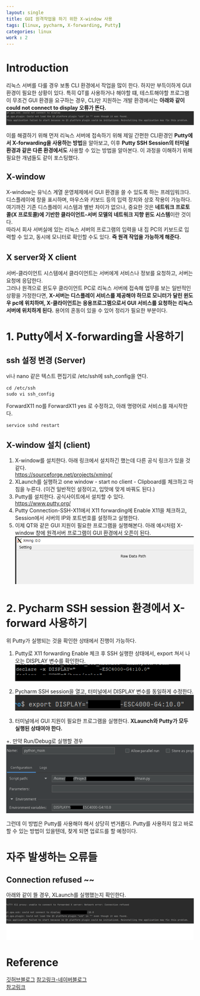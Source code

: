 ```yaml
---
layout: single
title: GUI 원격작업을 하기 위한 X-window 사용
tags: [linux, pycharm, X-forwarding, Putty]
categories: linux
work : 2
---
```

# Introduction
리눅스 서버를 다룰 경우 보통 CLI 환경에서 작업을 많이 한다.
하지만 부득이하게 GUI 환경이 필요한 상황이 있다.
특히 QT를 사용하거나 해야할 떄, 테스트해야할 프로그램이 무조건 GUI 환경을 요구하는 경우,
CLI만 지원하는 개발 환경에서는 **아래와 같이 could not connect to display 오류가 뜬다.**
![could-not-display](../../../assets/images/X11forwarding_images/1656554017647.png)

이를 해결하기 위해 먼저 리눅스 서버에 접속하기 위해 제일 간편한 CLI환경인 **Putty에서
X-forwarding을 사용하는 방법**을 알아보고, 이후 **Putty SSH Session의 터미널 환경과 같은 다른 환경에서도** 사용할 수 있는 방법을
알아본다. 이 과정을 이해하기 위해 필요한 개념들도 같이 포스팅했다.

## X-window
 X-window는 유닉스 계열 운영체제에서 GUI 환경을 쓸 수 있도록 하는 프레임워크다.
디스플레이에 창을 표시하며, 마우스와 키보드 등의 입력 장치와 상호 작용이 가능하다.     
 여기까진 기존 디스플레이 시스템과 별반 차이가 없으나, 중요한 것은 **네트워크 프로토콜(X 프로토콜)에 기반한 클라이언트-서버 모델의 네트워크 지향 윈도 시스템**이란 것이다.    
따라서 회사 서버실에 있는 리눅스 서버의 프로그램의 입력을 내 집 PC의 키보드로 입력할 수 있고, 동시에 모니터로 확인할 수도 있다. **즉 원격 작업을 가능하게 해준다.**

## X server와 X client
 서버-클라이언트 시스템에서 클라이언트는 서버에게 서비스나 정보를 요청하고, 서버는 요청에 응답한다.    
 그러나 원격으로 윈도우 클라이언트 PC로 리눅스 서버에 접속해 업무를 보는 일반적인 상황을 가정한다면, 
 **X-서버는 디스플레이 서비스를 제공해야 하므로 모니터가 달린 윈도우 pc에 위치하며, X-클라이언트는 응용프로그램으로서 GUI 서비스를 요청하는 리눅스 서버에 위치하게 된다.**
용어의 혼동이 있을 수 있어 정리가 필요한 부분이다.

# 1. Putty에서 X-forwarding을 사용하기

## ssh 설정 변경 (Server)
vi나 nano 같은 텍스트 편집기로 /etc/ssh에 ssh_config을 연다.
```commandline
cd /etc/ssh
sudo vi ssh_config 
```
ForwardX11 no를 ForwardX11 yes 로 수정하고, 아래 명령어로 서비스를 재시작한다.
```commandline
service sshd restart 
```

## X-window 설치 (client)
1. X-window를 설치한다. 아래 링크에서 설치하긴 했는데 다른 공식 링크가 있을 것 같다.   
https://sourceforge.net/projects/xming/
2. XLaunch를 실행하고 one window - start no client - Clipboard를 체크하고 마침을 누른다. (이건 일반적인 설정이고, 입맛에 맞게 바꿔도 된다.)
3. Putty를 설치한다. 공식사이트에서 설치할 수 있다.   
https://www.putty.org/
4. Putty Connection-SSH-X11에서 X11 forwarding에 Enable X11을 체크하고, Session에서 서버의 IP와 포트번호를 설정하고 실행한다. 
5. 이제 QT와 같은 GUI 지원이 필요한 프로그램을 실행해본다. 아래 예시처럼 X-window 창에 원격서버 프로그램이 GUI 환경에서 오픈이 된다.
![](../../../assets/images/2022-06-30-X11forwarding_images/1656555431039.png)

# 2. Pycharm SSH session 환경에서 X-forward 사용하기
위 Putty가 실행되는 것을 확인한 상태에서 진행이 가능하다.
1. Putty로 X11 forwarding Enable 체크 후 SSH 실행한 상태에서, export 쳐서 나오는 DISPLAY 변수를 확인한다.
![](../../../assets/images/X11forwarding_images/1656553681978.png) 

2. Pycharm SSH session을 열고, 터미널에서 DISPLAY 변수를 동일하게 수정한다.    
![](../../../assets/images/2022-06-30-X11forwarding_images/1656555655124.png)

3. 터미널에서 GUI 지원이 필요한 프로그램을 실행한다. **XLaunch와 Putty가 모두 실행된 상태여야 한다.**

+. 만약 Run/Debug로 실행할 경우
![](../../../assets/images/2022-06-30-X11forwarding_images/1656564662337.png)

그런데 이 방법은 Putty를 사용해야 해서 상당히 번거롭다.
Putty를 사용하지 않고 바로 할 수 있는 방법이 있을텐데, 찾게 되면 업로드를 할 예정이다.


# 자주 발생하는 오류들
## Connection refused ~~
아래와 같이 뜰 경우, XLaunch를 실행했는지 확인한다.
![](../../../assets/images/X11forwarding_images/1656553201286.png)

# Reference 
[깃허브블로그](https://vincentycyao.github.io/Vincent-DeepLearning-Blog/server/2020/09/02/PyCharm-Xforwarding.html)
[참고링크-네이버블로그](https://m.blog.naver.com/sunchan683/221465317759)    
[참고링크](http://yochin47.blogspot.com/2018/02/ubuntu-client-pc-pycharm-community.html)